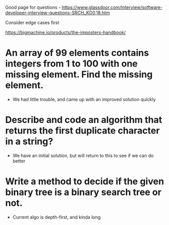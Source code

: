 Good page for questions - https://www.glassdoor.com/Interview/software-developer-interview-questions-SRCH_KO0,18.htm

Consider edge cases first

https://bigmachine.io/products/the-imposters-handbook/


# An array of 99 elements contains integers from 1 to 100 with one missing element. Find the missing element.

 - We had little trouble, and came up with an improved solution quickly

# Describe and code an algorithm that returns the first duplicate character in a string?

 - We have an initial solution, but will return to this to see if we can do better

# Write a method to decide if the given binary tree is a binary search tree or not.

 - Current algo is depth-first, and kinda long
